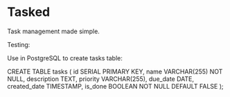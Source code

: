 # Tasked

Task management made simple.

Testing:

Use in PostgreSQL to create tasks table:

CREATE TABLE tasks (
    id SERIAL PRIMARY KEY,
    name VARCHAR(255) NOT NULL,
    description TEXT,
    priority VARCHAR(255),
    due_date DATE,
    created_date TIMESTAMP,
    is_done BOOLEAN NOT NULL DEFAULT FALSE
);
